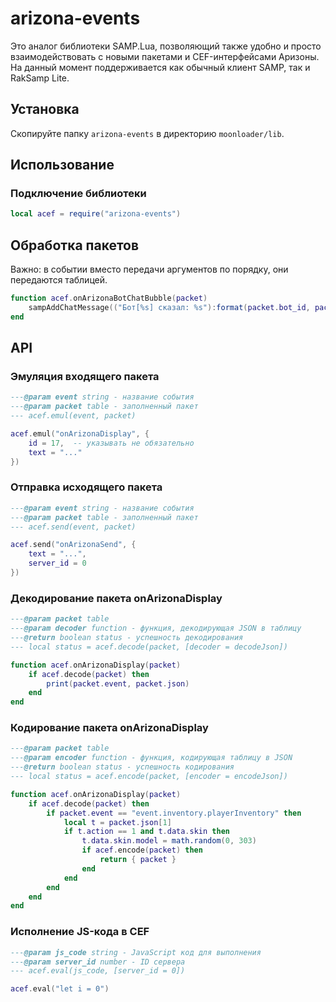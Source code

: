 # arizona-events

Это аналог библиотеки SAMP.Lua, позволяющий также удобно и просто взаимодействовать с новыми пакетами и CEF-интерфейсами Аризоны. На данный момент поддерживается как обычный клиент SAMP, так и RakSamp Lite.

## Установка

Скопируйте папку `arizona-events` в директорию `moonloader/lib`.

## Использование

### Подключение библиотеки

```lua
local acef = require("arizona-events")
```

## Обработка пакетов
Важно: в событии вместо передачи аргументов по порядку, они передаются таблицей.

```lua
function acef.onArizonaBotChatBubble(packet)
	sampAddChatMessage(("Бот[%s] сказал: %s"):format(packet.bot_id, packet.text), -1)
end
```

## API

### Эмуляция входящего пакета

```lua
---@param event string - название события
---@param packet table - заполненный пакет
--- acef.emul(event, packet)

acef.emul("onArizonaDisplay", {
	id = 17,  -- указывать не обязательно
	text = "..."
})
```

### Отправка исходящего пакета

```lua
---@param event string - название события
---@param packet table - заполненный пакет
--- acef.send(event, packet)

acef.send("onArizonaSend", {
	text = "...",
	server_id = 0
})
```

### Декодирование пакета onArizonaDisplay

```lua
---@param packet table
---@param decoder function - функция, декодирующая JSON в таблицу
---@return boolean status - успешность декодирования
--- local status = acef.decode(packet, [decoder = decodeJson])

function acef.onArizonaDisplay(packet)
	if acef.decode(packet) then
		print(packet.event, packet.json)
	end
end
```

### Кодирование пакета onArizonaDisplay

```lua
---@param packet table
---@param encoder function - функция, кодирующая таблицу в JSON
---@return boolean status - успешность кодирования
--- local status = acef.encode(packet, [encoder = encodeJson])

function acef.onArizonaDisplay(packet)
	if acef.decode(packet) then
		if packet.event == "event.inventory.playerInventory" then
			local t = packet.json[1]
			if t.action == 1 and t.data.skin then
				t.data.skin.model = math.random(0, 303)
				if acef.encode(packet) then
					return { packet }
				end
			end
		end
	end
end
```

### Исполнение JS-кода в CEF

```lua
---@param js_code string - JavaScript код для выполнения
---@param server_id number - ID сервера
--- acef.eval(js_code, [server_id = 0])

acef.eval("let i = 0")
```

